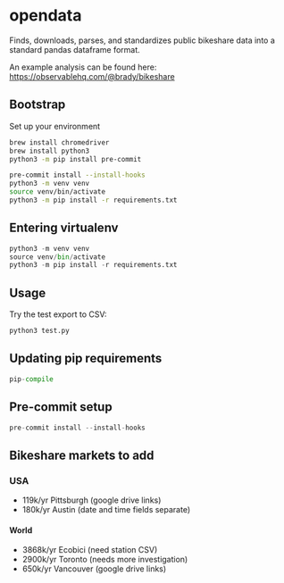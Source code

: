 # opendata

Finds, downloads, parses, and standardizes public bikeshare data into a standard pandas dataframe format.

An example analysis can be found here: https://observablehq.com/@brady/bikeshare

## Bootstrap
Set up your environment
```bash
brew install chromedriver
brew install python3
python3 -m pip install pre-commit
```

```bash
pre-commit install --install-hooks
python3 -m venv venv
source venv/bin/activate
python3 -m pip install -r requirements.txt
```
## Entering virtualenv

```python
python3 -m venv venv
source venv/bin/activate
python3 -m pip install -r requirements.txt
```

## Usage

Try the test export to CSV:
```bash
python3 test.py
```

## Updating pip requirements

```python
pip-compile
```

## Pre-commit setup

```python
pre-commit install --install-hooks
```

## Bikeshare markets to add
### USA
- 119k/yr Pittsburgh (google drive links)
- 180k/yr Austin (date and time fields separate)

#### World
- 3868k/yr Ecobici (need station CSV)
- 2900k/yr Toronto (needs more investigation)
- 650k/yr Vancouver (google drive links)
